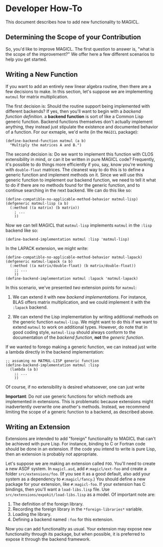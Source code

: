 # Developer How-To

This document describes how to add new functionality to MAGICL.

## Determining the Scope of your Contribution

So, you'd like to improve MAGICL. The first question to answer is,
"what is the scope of the improvement?" We offer here a few different
scenarios to help you get started.

## Writing a New Function

If you want to add an entirely new linear algebra routine, then there
are a few decisions to make. In this section, let's suppose we are
implementing `matmul` for matrix multiplication.

The first decision is: Should the routine support being implemented
with different backends? If yes, then you'll want to begin with a
*backend function definition*. a **backend function** is sort of like
a Common Lisp generic function. Backend functions themselves don't
actually implement anything, they instead just stipulate the existence
and documented behavior of a function. For our exmaple, we'd write (in
the `MAGICL` package):

```
(define-backend-function matmul (a b)
  "Multiply the matrices A and B.")
```

The second decision is: Do we want to implement this function with
CLOS extensibility in mind, or can it be written in pure MAGICL code?
Frequently, it's possible to do things more efficiently if you, say,
know you're working with `double-float` matrices. The cleanest way to
do this is to define a generic function and implement methods on
it. Since we will use this generic function to implement our backend
function, we need to tell it what to do if there are no methods found
for the generic function, and to continue searching in the next
backend. We can do this like so:

```
(define-compatible-no-applicable-method-behavior matmul-lisp)
(defgeneric matmul-lisp (a b)
  (:method ((a matrix) (b matrix))
    ; ...
    ))
```

Now we can tell MAGICL that `matmul-lisp` implements `matmul` in the
`:lisp` backend like so:

```
(define-backend-implementation matmul :lisp 'matmul-lisp)
```

In the LAPACK extension, we might write:

```
(define-compatible-no-applicable-method-behavior matmul-lapack)
(defgeneric matmul-lapack (a b)
  (:method ((a matrix/double-float) (b matrix/double-float))
    ;; ...
    ))
(define-backend-implementation matmul :lapack 'matmul-lapack)
```

In this scenario, we've presented *two* extension points for `matmul`:

1. We can extend it with new _backend implementations_. For instance,
BLAS offers matrix multiplication, and we could implement it with the
`:lapack` backend.

2. We can extend the Lisp implementation by writing additional methods
on the generic function `matmul-lisp`. We might want to do this if we
want to extend `matmul` to work on additional types. However, do note
that in good coding style, `matmul-lisp` should always conform to the
documentation of the _backend function_, **not** the _generic
function_.

If we wanted to forego making a generic function, we can instead just
write a lambda directly in the backend implementation:

```
;; assuming no MATMUL-LISP generic function
(define-backend-implementation matmul :lisp
  (lambda (a b)
    ;; ...
    ))
```

Of course, if no extensibility is desired whatsoever, one can just write 

**Important**: Do _not_ use generic functions for which methods are
implemented in extensions. This is problematic because extensions
might inadvertently overwrite one another's methods. Instead, we
recommend limiting the scope of a generic function to a backend, as
described above.

## Writing an Extension

Extensions are intended to add "foreign" functionality to MAGICL that
can't be achieved with pure Lisp. For instance, binding to C or
Fortran code should be done in an extension. If the code you intend to
write is pure Lisp, then an extension is probably not appropriate.

Let's suppose we are making an extension called `FOO`. You'll need to
create a new ASDF system. In `magicl.asd`, add `#:magicl/ext-foo` and
create a folder `src/extensions/foo`. (If you see it as a good
default, also add your system as a dependency to `#:magicl/fancy`.)
You should define a new package for your extension, like
`#:magicl-foo`. If your extension has C bindings, then you'll want a
`load-libs.lisp` file. Use `src/extensions/expokit/load-libs.lisp` as
a model. Of important note are:

1. The definition of the foreign library.
2. Recording the foreign library in the `*foreign-libraries*` variable.
3. Loading the library.
4. Defining a backend named `:foo` for this extension.

Now you can add functionality as usual. Your extension may expose new
functionality through its package, but when possible, it is preferred
to expose it through the backend framework.